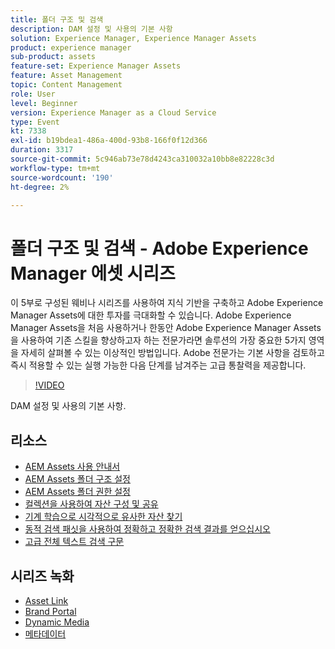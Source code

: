 ```yaml
---
title: 폴더 구조 및 검색
description: DAM 설정 및 사용의 기본 사항
solution: Experience Manager, Experience Manager Assets
product: experience manager
sub-product: assets
feature-set: Experience Manager Assets
feature: Asset Management
topic: Content Management
role: User
level: Beginner
version: Experience Manager as a Cloud Service
type: Event
kt: 7338
exl-id: b19bdea1-486a-400d-93b8-166f0f12d366
duration: 3317
source-git-commit: 5c946ab73e78d4243ca310032a10bb8e82228c3d
workflow-type: tm+mt
source-wordcount: '190'
ht-degree: 2%

---
```


# 폴더 구조 및 검색 - Adobe Experience Manager 에셋 시리즈

이 5부로 구성된 웨비나 시리즈를 사용하여 지식 기반을 구축하고 Adobe Experience Manager Assets에 대한 투자를 극대화할 수 있습니다. Adobe Experience Manager Assets을 처음 사용하거나 한동안 Adobe Experience Manager Assets을 사용하여 기존 스킬을 향상하고자 하는 전문가라면 솔루션의 가장 중요한 5가지 영역을 자세히 살펴볼 수 있는 이상적인 방법입니다. Adobe 전문가는 기본 사항을 검토하고 즉시 적용할 수 있는 실행 가능한 다음 단계를 남겨주는 고급 통찰력을 제공합니다.

>[!VIDEO](https://video.tv.adobe.com/v/332135/?quality=12&learn=on&hidetitle=true)

DAM 설정 및 사용의 기본 사항.

## 리소스

* [AEM Assets 사용 안내서](https://experienceleague.adobe.com/docs/experience-manager-65/assets/home.html?lang=ko)
* [AEM Assets 폴더 구조 설정](https://experienceleague.adobe.com/docs/experience-manager-learn/assets/configuring/baseline-folders.html?lang=ko)
* [AEM Assets 폴더 권한 설정](https://experienceleague.adobe.com/docs/experience-manager-learn/assets/configuring/baseline-permissions.html?lang=ko)
* [컬렉션을 사용하여 자산 구성 및 공유](https://experienceleague.adobe.com/docs/experience-manager-learn/assets/search-and-discovery/collections.html?lang=ko)
* [기계 학습으로 시각적으로 유사한 자산 찾기](https://experienceleague.adobe.com/docs/experience-manager-learn/assets/search-and-discovery/search.html?lang=ko)
* [동적 검색 패싯을 사용하여 정확하고 정확한 검색 결과를 얻으십시오](https://experienceleague.adobe.com/docs/experience-manager-learn/assets/search-and-discovery/search.html?lang=ko)
* [고급 전체 텍스트 검색 구문](https://experienceleague.adobe.com/docs/experience-manager-64/assets/using/gql-search.html?lang=ko#using)

## 시리즈 녹화

* [Asset Link](asset-link.md)
* [Brand Portal](brand-portal.md)
* [Dynamic Media](dynamic-media.md)
* [메타데이터](metadata.md)
